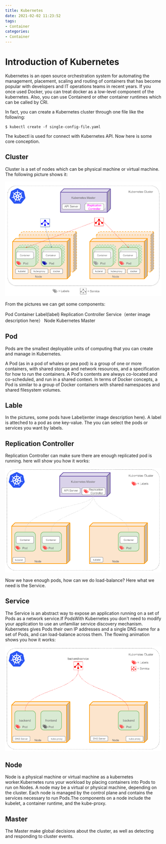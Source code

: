 ```yaml
---
title: Kubernetes
date: 2021-02-02 11:23:52
tags:
- Container
categories:
- Container
---
```

# Introduction of Kubernetes
Kubernetes is an open source orchestration system for automating the management, placement, scaling and routing of containers that has become popular with developers and IT operations teams in recent years. If you once used Docker, you can treat docker as a low-level component of the kubernetes. Also, you can use Containerd or other container runtimes which can be called by CRI.

In fact, you can create a Kubernetes cluster through one file like the following:

    $ kubectl create -f single-config-file.yaml

The kubectl is used for connect with Kubernetes API. Now here is some core conception.


## Cluster
Cluster is a set of nodes which can be physical machine or virtual machine. The following picture shows it:

![](./kubernetes/1.png)

From the pictures we can get some components:

Pod
Container
Label(label)
Replication Controller
Service（enter image description here）
Node
Kubernetes Master

## Pod
Pods are the smallest deployable units of computing that you can create and manage in Kubernetes.

A Pod (as in a pod of whales or pea pod) is a group of one or more containers, with shared storage and network resources, and a specification for how to run the containers. A Pod's contents are always co-located and co-scheduled, and run in a shared context. In terms of Docker concepts, a Pod is similar to a group of Docker containers with shared namespaces and shared filesystem volumes.

## Lable
In the pictures, some pods have Label(enter image description here). A label is atteched to a pod as one key-value. The you can select the pods or services you want by labels.

## Replication Controller
Replication Controller can make sure there are enough replicated pod is running. here will show you how it works:

![](./kubernetes/2.gif)

Now we have enough pods, how can we do load-balance? Here what we need is the Service.

## Service
The Service is an abstract way to expose an application running on a set of Pods as a network service.If PodsWith Kubernetes you don't need to modify your application to use an unfamiliar service discovery mechanism. Kubernetes gives Pods their own IP addresses and a single DNS name for a set of Pods, and can load-balance across them. The flowing animation shows you how it works:

![](./kubernetes/3.gif)

## Node
Node is a physical machine or virtual machine as a kubernetes worker.Kubernetes runs your workload by placing containers into Pods to run on Nodes. A node may be a virtual or physical machine, depending on the cluster. Each node is managed by the control plane and contains the services necessary to run Pods.The components on a node include the kubelet, a container runtime, and the kube-proxy.

## Master
The Master make global decisions about the cluster, as well as detecting and responding to cluster events.